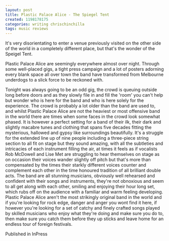 ```yaml
---
layout: post
title: Plastic Palace Alice - The Spiegel Tent
created: 1198178175
categories: writing chrischinchilla
tags: music reviews
---
```


It's very disorientating to enter a venue previously visited on the other side of the world in a completely different place, but that's the wonder of the Speigel Tent.

Plastic Palace Alice are seemingly everywhere almost over night. Through some well-placed gigs, a tight press campaign and a lot of posters adorning every blank space all over town the band have transformed from Melbourne underdogs to a slick force to be reckoned with.

Tonight was always going to be an odd gig, the crowd is queuing outside long before doors and as they slowly file in and fill the 'room' you can't help but wonder who is here for the band and who is here solely for the experience. The crowd is probably a lot older than the band are used to, and whilst Plastic Palace Alice are not the heaviest or most offensive band in the world there are times when some faces in the crowd look somewhat phased. It is however a perfect setting for a band of their ilk, their dark and slightly macabre tunes and clothing that spans five decades fitting the mysterious, hallowed and gypsy like surroundings beautifully. It's a struggle for the extended line up of nine people including a three-piece string section to all fit on stage but they sound amazing, with all the subtleties and intricacies of each instrument filling the air, at times it feels as if vocalists Rob McDowell and Lise Met are struggling to hear themselves on stage as on occasion their voices wander slightly off pitch but that's more than compensated by the times their starkly different voices counter and complement each other in the time honoured tradition of all brilliant double acts. The band are all stunning musicians, obviously well rehearsed and confident with their songs and instruments, they're not obnoxious and seem to all get along with each other, smiling and enjoying their hour long set, which rubs off on the audience with a familiar and warm feeling developing. Plastic Palace Alice aren't the most strikingly original band in the world and if you're looking for rock edge, danger and anger you wont find it here, if however you're looking for a set of catchy and finely crafted songs played by skilled musicians who enjoy what they're doing and make sure you do to, then make sure you catch them before they up sticks and leave home for an endless tour of foreign festivals.

Published in InPress
